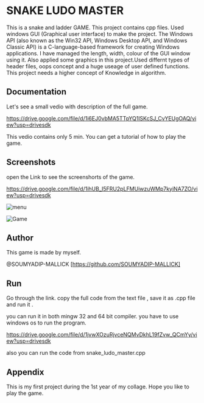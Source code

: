 
#  SNAKE LUDO MASTER

This is a snake and ladder GAME. This project contains cpp files.
Used windows GUI (Graphical user interface) to make the project.
The Windows API (also known as the Win32 API, Windows Desktop API, 
and Windows Classic API) is a C-language-based framework for
creating Windows applications. I have managed the length, width,
colour of the GUI window using it. Also applied some graphics in this
project.Used differnt types of header files, oops concept and a huge 
useage of user defined functions. This project needs a higher
concept of Knowledge in algorithm.




## Documentation

Let's see a small vedio with description of the full game.

https://drive.google.com/file/d/1i6EJ0vbMA5TTpYQ1lSKcSJ_CvYEUgOAQ/view?usp=drivesdk

This vedio contains only 5 min. You can get a tutorial of how 
to play the game.


## Screenshots

open the Link to see the screenshorts of the game.

https://drive.google.com/file/d/1ihUB_I5FRU2pLFMUiwzuWMp7kyiNA7ZO/view?usp=drivesdk


![menu](https://user-images.githubusercontent.com/106270990/173722795-7105ff53-68a9-4415-8590-2685702400a1.png)

![Game](https://user-images.githubusercontent.com/106270990/173722847-11677c61-31d9-49c9-bad3-9ea5c023f71a.png)


## Author

This game is made by myself.

@SOUMYADIP-MALLICK [https://github.com/SOUMYADIP-MALLICK]


## Run

Go through the link. copy the full code from the
text file , save it as .cpp file and run it .

you can run it in both mingw 32 and 64 bit compiler.
you have to use windows os to run the program.

https://drive.google.com/file/d/1jvwXOzuRjvceNQMvDkhL19fZvw_QCmYy/view?usp=drivesdk

also you can run the code from snake_ludo_master.cpp



## Appendix

This is my first project during the 1st year of my collage.
Hope you like to play the game.

